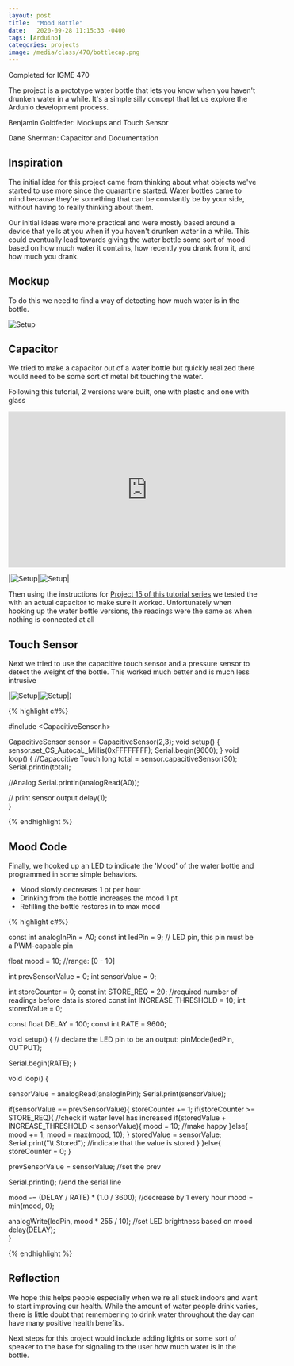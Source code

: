 ```yaml
---
layout: post
title:  "Mood Bottle"
date:   2020-09-28 11:15:33 -0400
tags: [Arduino]
categories: projects
image: /media/class/470/bottlecap.png
---
```


Completed for IGME 470

The project is a prototype water bottle that lets you know when you haven't drunken water in a while. It's a simple silly concept that let us explore the Ardunio development process. 

<!--more-->

Benjamin Goldfeder: Mockups and Touch Sensor

Dane Sherman: Capacitor and Documentation  

## Inspiration

The initial idea for this project came from thinking about what objects we've started to use more since the quarantine started. Water bottles came to mind because they're something that can be constantly be by your side, without having to really thinking about them. 

Our initial ideas were more practical and were mostly based around a device that yells at you when if you haven't drunken water in a while. This could eventually lead towards giving the water bottle some sort of mood based on how much water it contains, how recently you drank from it, and how much you drank.

## Mockup 

To do this we need to find a way of detecting how much water is in the bottle. 

![Setup]({{site.url}}/media/class/470/mockup.png)

## Capacitor 

We tried to make a capacitor out of a water bottle but quickly realized there would need to be some sort of metal bit touching the water. 

Following this tutorial, 2 versions were built, one with plastic and one with glass

<iframe width="560" height="315" src="https://www.youtube.com/embed/eDYEWQgbT1w" frameborder="0" allow="accelerometer; autoplay; clipboard-write; encrypted-media; gyroscope; picture-in-picture" allowfullscreen></iframe>

|![Setup]({{site.url}}/media/class/470/M1.jpg)|![Setup]({{site.url}}/media/class/470/M2.jpg)|

Then using the instructions for [Project 15 of this tutorial series](https://rees52.com/robots-kits/4771-arduino-uno-project-basic-component-starter-kit-kt1300?search_query=kt1300&results=1#link14) we tested the with an actual capacitor to make sure it worked. Unfortunately when hooking up the water bottle versions, the readings were the same as when nothing is connected at all

## Touch Sensor

Next we tried to use the capacitive touch sensor and a pressure sensor to detect the weight of the bottle. This worked much better and is much less intrusive
 
|![Setup]({{site.url}}/media/class/470/M3.jpg)|![Setup]({{site.url}}/media/class/470/M4.jpg)|)

{% highlight c#%}

#include <CapacitiveSensor.h>

CapacitiveSensor sensor = CapacitiveSensor(2,3);
void setup() {
  sensor.set_CS_AutocaL_Millis(0xFFFFFFFF);
  Serial.begin(9600);
}
void loop() {
  //Capaccitive Touch
  long total = sensor.capacitiveSensor(30);
  Serial.println(total);  

  //Analog
  Serial.println(analogRead(A0));
  
  // print sensor output
  delay(1);                                 
}

{% endhighlight %}

## Mood Code

Finally, we hooked up an LED to indicate the 'Mood' of the water bottle and programmed in some simple behaviors.
- Mood slowly decreases 1 pt per hour
- Drinking from the bottle increases the mood 1 pt
- Refilling the bottle restores in to max mood

{% highlight c#%}

const int analogInPin = A0;
const int ledPin = 9; // LED pin, this pin must be a PWM-capable pin

float mood = 10; //range: [0 - 10]

int prevSensorValue = 0;
int sensorValue = 0;

int storeCounter = 0;
const int STORE_REQ = 20; //required number of readings before data is stored
const int INCREASE_THRESHOLD = 10;
int storedValue = 0;

const float DELAY = 100;
const int RATE = 9600;

void setup() {
  // declare the LED pin to be an output:
  pinMode(ledPin, OUTPUT);
  
  Serial.begin(RATE);
}

void loop() {
  
  sensorValue = analogRead(analogInPin);
  Serial.print(sensorValue);

  if(sensorValue == prevSensorValue){
    storeCounter += 1;
    if(storeCounter >= STORE_REQ){
      //check if water level has increased
      if(storedValue + INCREASE_THRESHOLD < sensorValue){
        mood = 10; //make happy
      }else{
        mood += 1;
        mood = max(mood, 10);
      }
      storedValue = sensorValue;
      Serial.print("\t Stored"); //indicate that the value is stored
    }
  }else{
    storeCounter = 0;
  }

  prevSensorValue = sensorValue; //set the prev 

  Serial.println(); //end the serial line

  mood -= (DELAY / RATE) * (1.0 / 3600); //decrease by 1 every hour
  mood = min(mood, 0);

  analogWrite(ledPin, mood * 255 / 10); //set LED brightness based on mood
  delay(DELAY);                                 
}

{% endhighlight %}

## Reflection

We hope this helps people especially when we're all stuck indoors and want to start improving our health. While the amount of water people drink varies, there is little doubt that remembering to drink water throughout the day can have many positive health benefits. 

Next steps for this project would include adding lights or some sort of speaker to the base for signaling to the user how much water is in the bottle. 